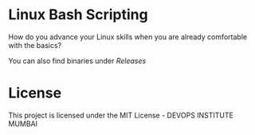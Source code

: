 # Linux Bash Scripting

How do you advance your Linux skills when you are already comfortable with the basics?


You can also find binaries under *Releases*

# License

This project is licensed under the MIT License -  DEVOPS INSTITUTE MUMBAI
